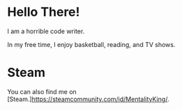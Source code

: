 # Hello There!

I am a horrible code writer.

In my free time, I enjoy basketball, reading, and TV shows.

# Steam
You can also find me on [Steam.]https://steamcommunity.com/id/MentalityKing/.

